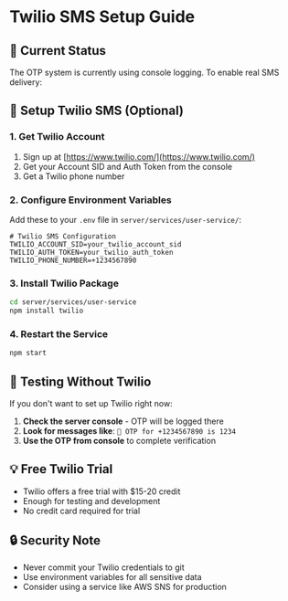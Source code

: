 # Twilio SMS Setup Guide

## 🔧 **Current Status**
The OTP system is currently using console logging. To enable real SMS delivery:

## 📱 **Setup Twilio SMS (Optional)**

### 1. **Get Twilio Account**
1. Sign up at [https://www.twilio.com/](https://www.twilio.com/)
2. Get your Account SID and Auth Token from the console
3. Get a Twilio phone number

### 2. **Configure Environment Variables**
Add these to your `.env` file in `server/services/user-service/`:

```env
# Twilio SMS Configuration
TWILIO_ACCOUNT_SID=your_twilio_account_sid
TWILIO_AUTH_TOKEN=your_twilio_auth_token
TWILIO_PHONE_NUMBER=+1234567890
```

### 3. **Install Twilio Package**
```bash
cd server/services/user-service
npm install twilio
```

### 4. **Restart the Service**
```bash
npm start
```

## 🧪 **Testing Without Twilio**

If you don't want to set up Twilio right now:

1. **Check the server console** - OTP will be logged there
2. **Look for messages like**: `📱 OTP for +1234567890 is 1234`
3. **Use the OTP from console** to complete verification

## 💡 **Free Twilio Trial**
- Twilio offers a free trial with $15-20 credit
- Enough for testing and development
- No credit card required for trial

## 🔒 **Security Note**
- Never commit your Twilio credentials to git
- Use environment variables for all sensitive data
- Consider using a service like AWS SNS for production 